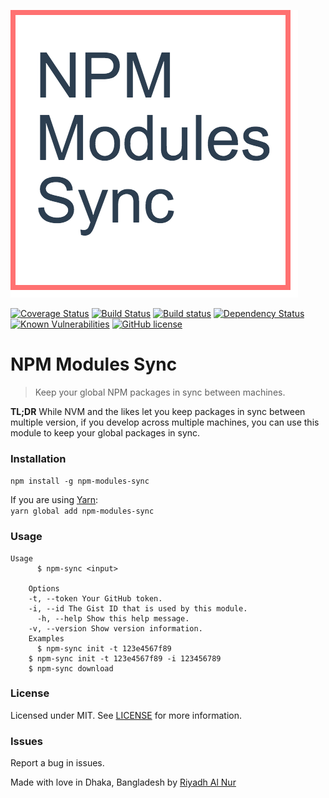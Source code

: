 ![Logo](img/logo.png)  

[![Coverage Status](https://coveralls.io/repos/github/riyadhalnur/npm-modules-sync/badge.svg?branch=master)](https://coveralls.io/github/riyadhalnur/npm-modules-sync?branch=master) [![Build Status](https://travis-ci.org/riyadhalnur/npm-modules-sync.svg?branch=master)](https://travis-ci.org/riyadhalnur/npm-modules-sync) [![Build status](https://ci.appveyor.com/api/projects/status/wot1639xtubej0j9?svg=true)](https://ci.appveyor.com/project/riyadhalnur/npm-modules-sync) [![Dependency Status](https://dependencyci.com/github/riyadhalnur/npm-modules-sync/badge)](https://dependencyci.com/github/riyadhalnur/npm-modules-sync) [![Known Vulnerabilities](https://snyk.io/test/github/riyadhalnur/npm-modules-sync/badge.svg)](https://snyk.io/test/github/riyadhalnur/npm-modules-sync) [![GitHub license](https://img.shields.io/badge/license-MIT-blue.svg)](https://raw.githubusercontent.com/riyadhalnur/npm-modules-sync/master/LICENSE)  

NPM Modules Sync
=================  
> Keep your global NPM packages in sync between machines.  

**TL;DR** While NVM and the likes let you keep packages in sync between multiple version, 
if you develop across multiple machines, you can use this module to keep your global packages in sync.  

### Installation  
`npm install -g npm-modules-sync`  

If you are using [Yarn](https://yarnpkg.com/):  
`yarn global add npm-modules-sync`  

### Usage  
```shell
Usage
	  $ npm-sync <input>  

	Options
    -t, --token Your GitHub token.  
    -i, --id The Gist ID that is used by this module.  
	  -h, --help Show this help message.  
    -v, --version Show version information.  
	Examples  
	  $ npm-sync init -t 123e4567f89
    $ npm-sync init -t 123e4567f89 -i 123456789
    $ npm-sync download
```  

### License  
Licensed under MIT. See [LICENSE](LICENSE) for more information.  

### Issues  
Report a bug in issues.   

Made with love in Dhaka, Bangladesh by [Riyadh Al Nur](https://verticalaxisbd.com)
